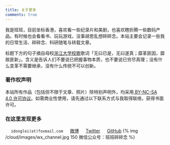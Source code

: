 ```yaml
---
title: 关于更多
comments: true
---
```

我是班班，目前坐标香港，喜欢看一些纪录片和美剧，也喜欢瞎折腾一些数码产品。有时候也会看看书、玩玩游戏，没事胡思乱想碎碎念。本站主要会记录一些我的日常生活、碎碎念、科研随笔与转载文章。

标题下方的句子摘自母校[浙江大学校歌](https://www.bilibili.com/video/av15024170)歌词「无曰已是，无曰遂真；靡革匪因，靡故匪新」。含义是告诉人们不要说已把握事物本质，也不要说已穷尽真理；没有什么变革不需要继承，没有什么传统不可以创新。

### 著作权声明

本站所有作品（包括但不限于文章、照片）除特别声明外，均采用[<i class="fa fa-fw fa-creative-commons"></i> BY-NC-SA 4.0 许可协议](https://creativecommons.org/licenses/by-nc-sa/4.0/deed.zh)。如需商业性使用，请先通过以下联系方式与我取得联络，获得书面许可。

### 在这里发现更多
&emsp;<i class="fa fa-fw fa-envelope"></i> `idonglei(at)foxmail.com`
&emsp;<i class="fa fa-fw fa-weibo"></i> [微博](https://weibo.com/1156774800 "@木东三石")
&emsp;<i class="fa fa-fw fa-twitter"></i> [Twitter](https://twitter.com/lei2rock "@lei2rock")
&emsp;<i class="fa fa-fw fa-github"></i> [GitHub](https://github.com/lei2rock "@lei2rock")
{% img /cloud/images/wx_channel.jpg 150 微信公众号：班班碎碎念 %}
